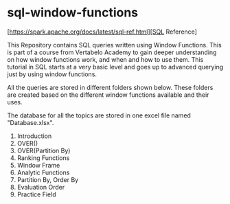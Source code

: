 # sql-window-functions
[https://spark.apache.org/docs/latest/sql-ref.html][SQL Reference]

This Repository contains SQL queries written using Window Functions. This is part of a course from Vertabelo Academy to gain deeper understanding on how window functions work, and when and how to use them. This tutorial in SQL starts at a very basic level and goes up to advanced querying just by using window functions. 

All the queries are stored in different folders shown below. These folders are created based on the different window functions available and their uses.

The database for all the topics are stored in one excel file named "Database.xlsx".

1. Introduction
2. OVER()
3. OVER(Partition By)
4. Ranking Functions
5. Window Frame
6. Analytic Functions
7. Partition By, Order By
8. Evaluation Order
9. Practice Field
